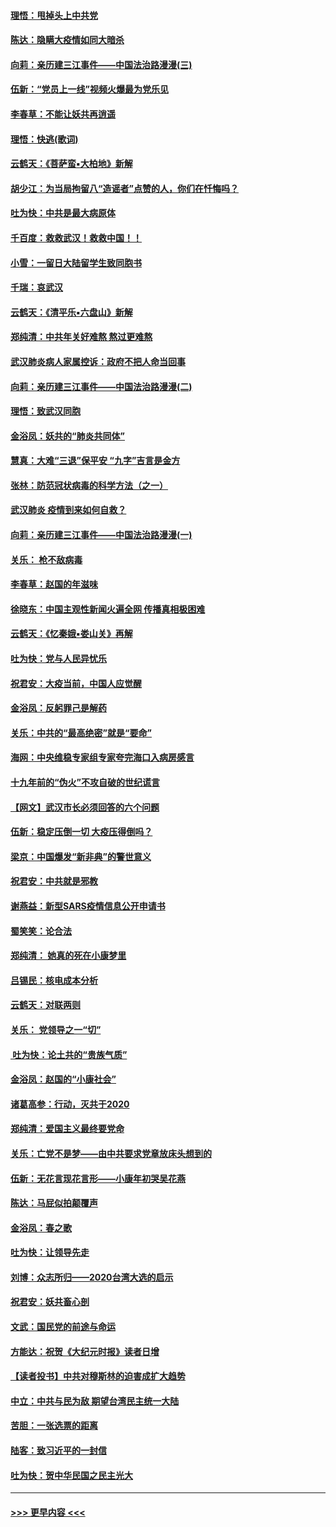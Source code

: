 #### [理悟：甩掉头上中共党](../pages/nsc993/n11838826.md?t=02031244) 
#### [陈达：隐瞒大疫情如同大暗杀](../pages/nsc993/n11838771.md?t=02031244) 
#### [向莉：亲历建三江事件——中国法治路漫漫(三)](../pages/nsc993/n11831825.md?t=02031244) 
#### [伍新：“党员上一线”视频火爆最为党乐见](../pages/nsc993/n11838200.md?t=02031244) 
#### [李春草：不能让妖共再逍遥](../pages/nsc993/n11838102.md?t=02031244) 
#### [理悟：快逃(歌词)](../pages/nsc993/n11838083.md?t=02031244) 
#### [云鹤天：《菩萨蛮▪大柏地》新解](../pages/nsc993/n11838059.md?t=02031244) 
#### [胡少江：为当局拘留八“造谣者”点赞的人，你们在忏悔吗？](../pages/nsc993/n11836801.md?t=02031244) 
#### [吐为快：中共是最大病原体](../pages/nsc993/n11836748.md?t=02031244) 
#### [千百度：救救武汉！救救中国！！](../pages/nsc993/n11836145.md?t=02031244) 
#### [小雪：一留日大陆留学生致同胞书](../pages/nsc993/n11834624.md?t=02031244) 
#### [千瑞：哀武汉](../pages/nsc993/n11833647.md?t=02031244) 
#### [云鹤天：《清平乐▪六盘山》新解](../pages/nsc993/n11833611.md?t=02031244) 
#### [郑纯清：中共年关好难熬 熬过更难熬](../pages/nsc993/n11833489.md?t=02031244) 
#### [武汉肺炎病人家属控诉：政府不把人命当回事](../pages/nsc993/n11833205.md?t=02031244) 
#### [向莉：亲历建三江事件——中国法治路漫漫(二)](../pages/nsc993/n11829102.md?t=02031244) 
#### [理悟：致武汉同胞](../pages/nsc993/n11831522.md?t=02031244) 
#### [金浴凤：妖共的“肺炎共同体”](../pages/nsc993/n11829448.md?t=02031244) 
#### [慧真：大难“三退”保平安 “九字”吉言是金方](../pages/nsc993/n11829501.md?t=02031244) 
#### [张林：防范冠状病毒的科学方法（之一）](../pages/nsc993/n11828618.md?t=02031244) 
#### [武汉肺炎 疫情到来如何自救？](../pages/nsc993/n11827632.md?t=02031244) 
#### [向莉：亲历建三江事件——中国法治路漫漫(一)](../pages/nsc993/n11827190.md?t=02031244) 
#### [关乐： 枪不敌病毒](../pages/nsc993/n11826746.md?t=02031244) 
#### [李春草：赵国的年滋味](../pages/nsc993/n11826321.md?t=02031244) 
#### [徐晓东：中国主观性新闻火遍全网 传播真相极困难](../pages/nsc993/n11826508.md?t=02031244) 
#### [云鹤天：《忆秦娥▪娄山关》再解](../pages/nsc993/n11824682.md?t=02031244) 
#### [吐为快：党与人民异忧乐](../pages/nsc993/n11824660.md?t=02031244) 
#### [祝君安：大疫当前，中国人应觉醒](../pages/nsc993/n11821946.md?t=02031244) 
#### [金浴凤：反躬罪己是解药](../pages/nsc993/n11820280.md?t=02031244) 
#### [关乐：中共的“最高绝密”就是“要命”](../pages/nsc993/n11816946.md?t=02031244) 
#### [海网：中央维稳专家组专家夸完海口入病房感言](../pages/nsc993/n11815138.md?t=02031244) 
#### [十九年前的“伪火”不攻自破的世纪谎言](../pages/nsc993/n11813238.md?t=02031244) 
#### [【网文】武汉市长必须回答的六个问题](../pages/nsc993/n11813848.md?t=02031244) 
#### [伍新：稳定压倒一切 大疫压得倒吗？](../pages/nsc993/n11812634.md?t=02031244) 
#### [梁京：中国爆发“新非典”的警世意义](../pages/nsc993/n11812554.md?t=02031244) 
#### [祝君安：中共就是邪教](../pages/nsc993/n11812431.md?t=02031244) 
#### [谢燕益：新型SARS疫情信息公开申请书](../pages/nsc993/n11808840.md?t=02031244) 
#### [蜀笑笑：论合法](../pages/nsc993/n11808064.md?t=02031244) 
#### [郑纯清： 她真的死在小康梦里](../pages/nsc993/n11806623.md?t=02031244) 
#### [吕锡民：核电成本分析](../pages/nsc993/n11806284.md?t=02031244) 
#### [云鹤天：对联两则](../pages/nsc993/n11805957.md?t=02031244) 
#### [关乐： 党领导之一“切”](../pages/nsc993/n11804505.md?t=02031244) 
#### [ 吐为快：论土共的“贵族气质”](../pages/nsc993/n11804490.md?t=02031244) 
#### [金浴凤：赵国的“小康社会”](../pages/nsc993/n11804452.md?t=02031244) 
#### [诸葛高参：行动，灭共于2020](../pages/nsc993/n11804120.md?t=02031244) 
#### [郑纯清：爱国主义最终要党命](../pages/nsc993/n11802197.md?t=02031244) 
#### [关乐：亡党不是梦——由中共要求党章放床头想到的](../pages/nsc993/n11802156.md?t=02031244) 
#### [伍新：无花言现花言形——小康年初哭吴花燕](../pages/nsc993/n11800044.md?t=02031244) 
#### [陈达：马屁似拍颠覆声](../pages/nsc993/n11800010.md?t=02031244) 
#### [金浴凤：春之歌](../pages/nsc993/n11797687.md?t=02031244) 
#### [吐为快：让领导先走](../pages/nsc993/n11797512.md?t=02031244) 
#### [刘博：众志所归——2020台湾大选的启示](../pages/nsc993/n11796878.md?t=02031244) 
#### [祝君安：妖共畜心剖](../pages/nsc993/n11794273.md?t=02031244) 
#### [文武：国民党的前途与命运](../pages/nsc993/n11794198.md?t=02031244) 
#### [方能达：祝贺《大纪元时报》读者日增](../pages/nsc993/n11793807.md?t=02031244) 
#### [【读者投书】中共对穆斯林的迫害成扩大趋势](../pages/nsc993/n11791371.md?t=02031244) 
#### [中立：中共与民为敌 期望台湾民主统一大陆](../pages/nsc993/n11790392.md?t=02031244) 
#### [苦胆：一张选票的距离](../pages/nsc993/n11788914.md?t=02031244) 
#### [陆客：致习近平的一封信](../pages/nsc993/n11788867.md?t=02031244) 
#### [吐为快：贺中华民国之民主光大](../pages/nsc993/n11788618.md?t=02031244) 

----
#### [ >>> 更早内容 <<< ](../indexes/nsc993-earlier.md)
